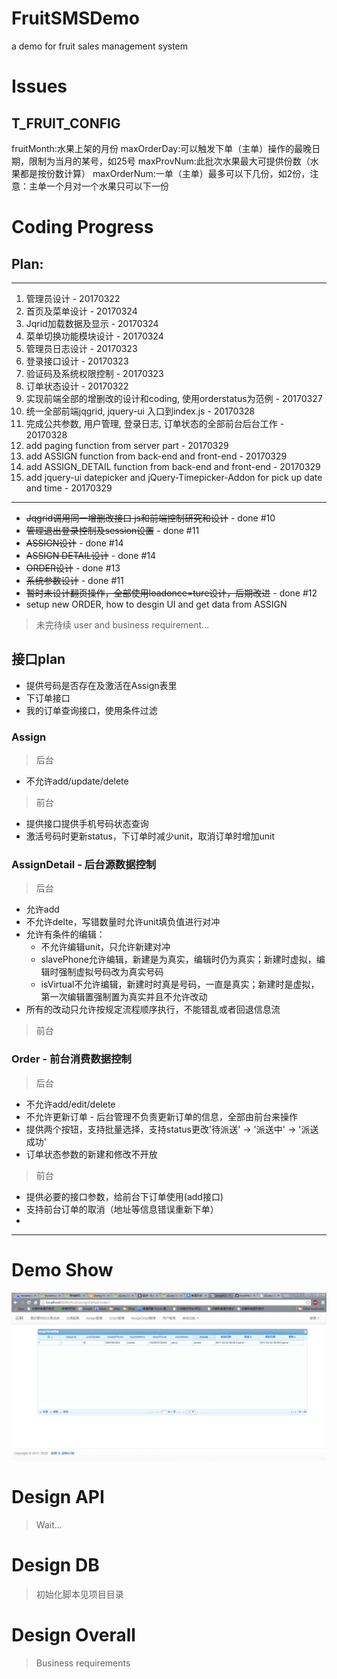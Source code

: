 # FruitSMSDemo
a demo for fruit sales management system


# Issues

## T_FRUIT_CONFIG
fruitMonth:水果上架的月份
maxOrderDay:可以触发下单（主单）操作的最晚日期，限制为当月的某号，如25号
maxProvNum:此批次水果最大可提供份数（水果都是按份数计算）
maxOrderNum:一单（主单）最多可以下几份，如2份，注意：主单一个月对一个水果只可以下一份


# Coding Progress

## Plan:

- - -

1. 管理员设计 - 20170322
2. 首页及菜单设计	- 20170324
3. Jqrid加载数据及显示 - 20170324
4. 菜单切换功能模块设计  - 20170324
5. 管理员日志设计 - 20170323
6. 登录接口设计 - 20170323
7. 验证码及系统权限控制  - 20170323
8. 订单状态设计 - 20170322
9. 实现前端全部的增删改的设计和coding, 使用orderstatus为范例 - 20170327
10. 统一全部前端jqgrid, jquery-ui 入口到index.js - 20170328
11. 完成公共参数, 用户管理, 登录日志, 订单状态的全部前台后台工作 - 20170328
12. add paging function from server part - 20170329
13. add ASSIGN function from back-end and front-end - 20170329
14. add ASSIGN_DETAIL function from back-end and front-end - 20170329
15. add jquery-ui datepicker and jQuery-Timepicker-Addon for pick up date and time - 20170329
- - - 

+ ~~Jqgrid调用同一增删改接口 js和前端控制研究和设计~~ -  done #10
+ ~~管理退出登录控制及session设置~~ - done #11
+ ~~ASSIGN设计~~ - done #14
+ ~~ASSIGN DETAIL设计~~ - done #14
+ ~~ORDER设计~~ - done #13
+ ~~系统参数设计~~ - done #11
+ ~~暂时未设计翻页操作，全部使用loadonce=ture设计，后期改进~~ - done #12
+ setup new ORDER, how to desgin UI and get data from ASSIGN

> 未完待续 user and business requirement...

## 接口plan

+ 提供号码是否存在及激活在Assign表里
+ 下订单接口
+ 我的订单查询接口，使用条件过滤



### Assign

>后台

+ 不允许add/update/delete

>前台

+ 提供接口提供手机号码状态查询
+ 激活号码时更新status，下订单时减少unit，取消订单时增加unit

### AssignDetail - 后台源数据控制

>后台

+ 允许add
+ 不允许delte，写错数量时允许unit填负值进行对冲
+ 允许有条件的编辑：
	+ 不允许编辑unit，只允许新建对冲
	+ slavePhone允许编辑，新建是为真实，编辑时仍为真实；新建时虚拟，编辑时强制虚拟号码改为真实号码
	+ isVirtual不允许编辑，新建时时真是号码，一直是真实；新建时是虚拟，第一次编辑置强制置为真实并且不允许改动
+ 所有的改动只允许按规定流程顺序执行，不能错乱或者回退信息流	

>前台


### Order - 前台消费数据控制

>后台

+ 不允许add/edit/delete
+ 不允许更新订单 - 后台管理不负责更新订单的信息，全部由前台来操作
+ 提供两个按钮，支持批量选择，支持status更改'待派送' -> '派送中' -> '派送成功'
+ 订单状态参数的新建和修改不开放

>前台

+ 提供必要的接口参数，给前台下订单使用(add接口)
+ 支持前台订单的取消（地址等信息错误重新下单）
+ 

- - -

# Demo Show

![Alt text](project20170329.png)


# Design API

> Wait...

# Design DB

> 初始化脚本见项目目录


# Design Overall

> Business requirements


